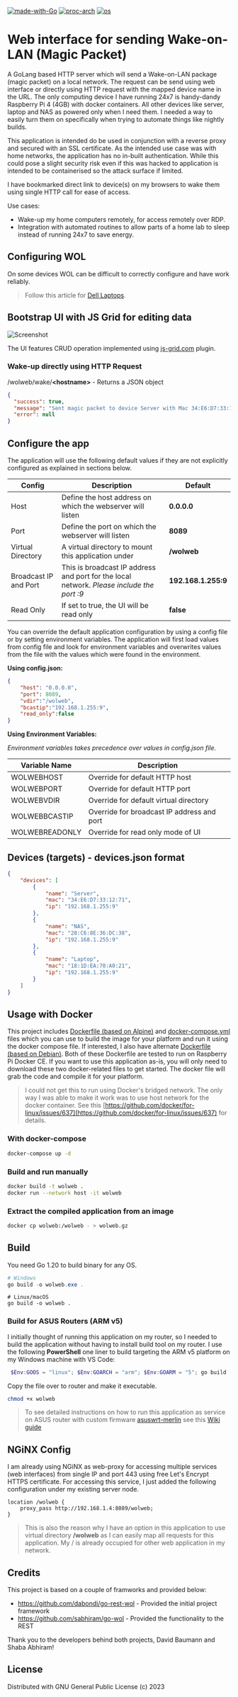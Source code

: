 [![made-with-Go](https://img.shields.io/badge/Made%20with-Go-orange)](http://golang.org)
[![proc-arch](https://img.shields.io/badge/Arch-x86%20%7C%20AMD64%20%7C%20ARM5%20%7C%20ARM7-blue)](http://golang.org)
[![os](https://img.shields.io/badge/OS-Linux%20%7C%20Windows%20%7C%20Darwin-yellowgreen)](http://golang.org)


# Web interface for sending Wake-on-LAN (Magic Packet)

A GoLang based HTTP server which will send a Wake-on-LAN package (magic packet) on a local network. The request can be send using web interface or directly using HTTP request with the mapped device name in the URL. The only computing device I have running 24x7 is handy-dandy Raspberry Pi 4 (4GB) with docker containers. All other devices like server, laptop and NAS as powered only when I need them. I needed a way to easily turn them on specifically when trying to automate things like nightly builds.

This application is intended do be used in conjunction with a reverse proxy and secured with an SSL certificate. As the intended use case was with home networks, the application has no in-built authentication. While this could pose a slight security risk even if this was hacked to application is intended to be containerised so the attack surface if limited.

I have bookmarked direct link to device(s) on my browsers to wake them using single HTTP call for ease of access.

Use cases:
- Wake-up my home computers remotely, for access remotely over RDP.
- Integration with automated routines to allow parts of a home lab to sleep instead of running 24x7 to save energy.


## Configuring WOL

On some devices WOL can be difficult to correctly configure and have work reliably.
> Follow this article for [Dell Laptops](https://www.dell.com/support/article/en-us/sln305365/how-to-setup-wake-on-lan-wol-on-your-dell-system?lang=en).


## Bootstrap UI with JS Grid for editing data

![Screenshot](wolweb_ui.png)

The UI features CRUD operation implemented using [js-grid.com](https://github.com/tabalinas/jsgrid) plugin.

### Wake-up directly using HTTP Request

/wolweb/wake/**&lt;hostname&gt;** -  Returns a JSON object

```json
{
  "success": true,
  "message": "Sent magic packet to device Server with Mac 34:E6:D7:33:12:71 on Broadcast IP 192.168.1.255:9",
  "error": null
}
```

## Configure the app

The application will use the following default values if they are not explicitly configured as explained in sections below.

| Config | Description | Default
| --- | --- | --- |
| Host | Define the host address on which the webserver will listen | **0.0.0.0**
| Port | Define the port on which the webserver will listen | **8089**
| Virtual Directory | A virtual directory to mount this application under | **/wolweb**
| Broadcast IP and Port | This is broadcast IP address and port for the local network. *Please include the port :9* | **192.168.1.255:9**
| Read Only | If set to true, the UI will be read only | **false**

You can override the default application configuration by using a config file or by setting environment variables. The application will first load values from config file and look for environment variables and overwrites values from the file with the values which were found in the environment.

**Using config.json:**

```json
{
    "host": "0.0.0.0",
    "port": 8089,
    "vdir":"/wolweb",
    "bcastip":"192.168.1.255:9",
    "read_only":false
}
```
**Using Environment Variables:**

*Environment variables takes precedence over values in config.json file.*

| Variable Name | Description
| --- | --- |
| WOLWEBHOST | Override for default HTTP host
| WOLWEBPORT | Override for default HTTP port
| WOLWEBVDIR | Override for default virtual directory
| WOLWEBBCASTIP | Override for broadcast IP address and port
| WOLWEBREADONLY | Override for read only mode of UI

## Devices (targets) - devices.json format
```json
{
    "devices": [
        {
            "name": "Server",
            "mac": "34:E6:D7:33:12:71",
            "ip": "192.168.1.255:9"
        },
        {
            "name": "NAS",
            "mac": "28:C6:8E:36:DC:38",
            "ip": "192.168.1.255:9"
        },
        {
            "name": "Laptop",
            "mac": "18:1D:EA:70:A0:21",
            "ip": "192.168.1.255:9"
        }
    ]
}

```


## Usage with Docker
This project includes [Dockerfile (based on Alpine)](./Dockerfile) and [docker-compose.yml](./docker-compose.yml) files which you can use to build the image for your platform and run it using the docker compose file. If interested, I also have alternate [Dockerfile (based on Debian)](.Debian_Dockerfile). Both of these Dockerfile are tested to run on Raspberry Pi Docker CE. If you want to use this application as-is, you will only need to download these two docker-related files to get started. The docker file will grab the code and compile it for your platform.

> I could not get this to run using Docker's bridged network. The only way I was able to make it work was to use host network for the docker container. See this [https://github.com/docker/for-linux/issues/637](https://github.com/docker/for-linux/issues/637) for details.

### With docker-compose
```bash
docker-compose up -d
```

### Build and run manually
```bash
docker build -t wolweb .
docker run --network host -it wolweb
```

### Extract the compiled application from an image
```bash
docker cp wolweb:/wolweb - > wolweb.gz
```


## Build
You need Go 1.20 to build binary for any OS.

```powershell
# Windows
go build -o wolweb.exe .
```
```shell
# Linux/macOS
go build -o wolweb .
```

### Build for ASUS Routers (ARM v5)
I initially thought of running this application on my router, so I needed to build the application without having to install build tool on my router. I use the following **PowerShell** one liner to build targeting the ARM v5 platform on my Windows machine with VS Code:

```powershell
 $Env:GOOS = "linux"; $Env:GOARCH = "arm"; $Env:GOARM = "5"; go build -o wolweb .
```
Copy the file over to router and make it executable.
```sh
chmod +x wolweb
```

> To see detailed instructions on how to run this application as service on ASUS router with custom firmware [asuswrt-merlin](https://www.asuswrt-merlin.net/) see this [Wiki guide](https://github.com/sameerdhoot/wolweb/wiki/Run-on-asuswrt-merlin)


## NGiNX Config
I am already using NGiNX as web-proxy for accessing multiple services (web interfaces) from single IP and port 443 using free Let's Encrypt HTTPS certificate. For accessing this service, I just added the following configuration under my existing server node.
```
location /wolweb {
	proxy_pass http://192.168.1.4:8089/wolweb;
}
```
> This is also the reason why I have an option in this application to use virtual directory **/wolweb** as I can easily map all requests for this application. My / is already occupied for other web application in my network.


## Credits
This project is based on a couple of framworks and provided below:

* https://github.com/dabondi/go-rest-wol - Provided the initial project framework
* https://github.com/sabhiram/go-wol - Provided the functionality to the REST

Thank you to the developers behind both projects, David Baumann and Shaba Abhiram!


## License
Distributed with GNU General Public License (c) 2023
